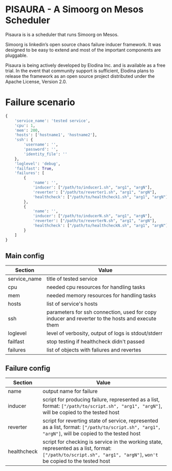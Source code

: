 # PISAURA - A Simoorg on Mesos Scheduler

Pisaura is is a scheduler that runs Simoorg on Mesos.

Simoorg is linkedin’s open source chaos failure inducer framework. It was designed to be easy to extend and most of the important components are pluggable.

Pisaura is being actively developed by Elodina Inc. and is available as a free trial. In the event that community support is sufficient, Elodina plans to release the framework as an open source project distributed under the Apache License, Version 2.0.

# Failure scenario
```python
{
    'service_name': 'tested service',
    'cpu': 1,
    'mem': 200,
    'hosts': ['hostname1', 'hostname2'],
    'ssh': {
        'username': '',
        'password': '',
        'identity_file': ''
    },
    'loglevel': 'debug',
    'failfast': True,
    'failures': [
        {
            'name': '',
            'inducer': ["/path/to/inducer1.sh", "arg1", "argN"],
            'reverter': ["/path/to/reverter1.sh", "arg1", "argN"],
            'healthcheck': ["/path/to/healthcheck1.sh", "arg1", "argN"]
        },
        {
            'name': '',
            'inducer': ["/path/to/inducerN.sh", "arg1", "argN"],
            'reverter': ["/path/to/reverterN.sh", "arg1", "argN"],
            'healthcheck': ["/path/to/healthcheckN.sh", "arg1", "argN"]
        }
    ]
}
```

## Main config

| Section | Value |
| --------| ------|
| service_name | title of tested service |
| cpu | needed cpu resources for handling tasks |
| mem | needed memory resources for handling tasks|
| hosts | list of service's hosts |
| ssh | parameters for ssh connection, used for copy inducer and reverter to the hosts and execute them |
| loglevel | level of verbosity, output of logs is stdout/stderr |
| failfast | stop testing if healthcheck didn't passed |
| failures | list of objects with faliures and revertes |


## Failure config

| Section | Value |
| --------| ------|
| name    | output name for failure |
| inducer | script for producing failure, represented as a list, format: `["/path/to/script.sh", "arg1", "argN"]`, will be copied to the tested host |
| reverter | script for reverting state of service, represented as a list, format: `["/path/to/script.sh", "arg1", "argN"]`, will be copied to the tested host |
| healthcheck | script for checking is service in the working state, represented as a list, format: `["/path/to/script.sh", "arg1", "argN"]`, `won't` be copied to the tested host |
